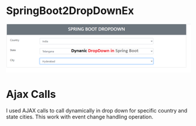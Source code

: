 # SpringBoot2DropDownEx

![](https://github.com/abdamah/SpringBoot2DropDownEx/blob/main/dynadropdown/dynaDropDown.png)


# Ajax Calls

I used AJAX calls to call dynamically in drop down for specific country and state cities. 
This work with event change handling operation.
